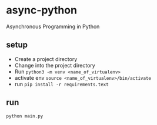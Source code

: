 # async-python
Asynchronous Programming in Python

## setup
- Create a project directory
- Change into the project directory
- Run `python3 -m venv <name_of_virtualenv>`
- activate env `source <name_of_virtualenv>/bin/activate`
- run `pip install -r requirements.text`

## run
`python main.py`
